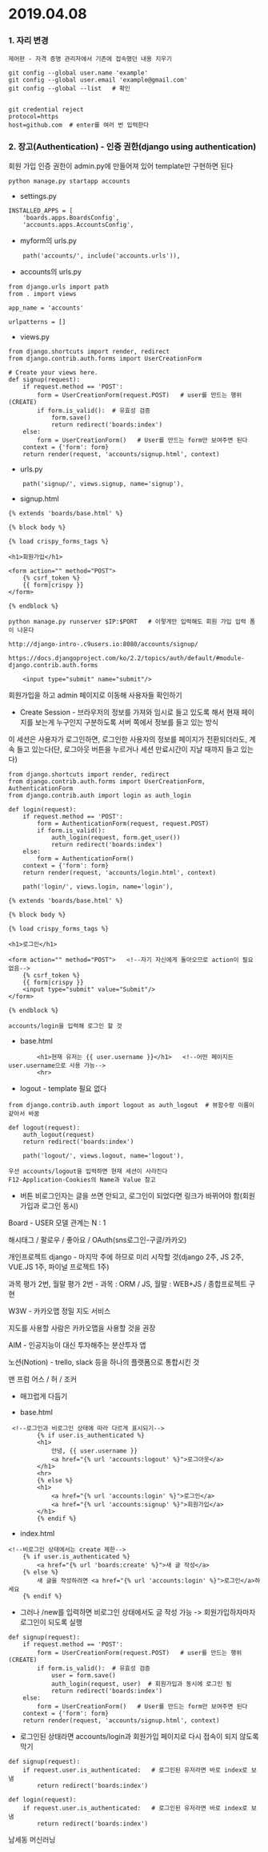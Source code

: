 # 2019.04.08







### 1. 자리 변경

```
제어판 - 자격 증명 관리자에서 기존에 접속했던 내용 지우기

git config --global user.name 'example'
git config --global user.email 'example@gmail.com'
git config --global --list   # 확인
​

git credential reject
protocol=https
host=github.com  # enter를 여러 번 입력한다
```





### 2. 장고(Authentication) - 인증 권한(django using authentication)



회원 가입 인증 권한이 admin.py에 만들어져 있어 template만 구현하면 된다

```
python manage.py startapp accounts
```



* settings.py

```
INSTALLED_APPS = [
    'boards.apps.BoardsConfig',
    'accounts.apps.AccountsConfig',
```



* myform의 urls.py

```
    path('accounts/', include('accounts.urls')),
```



* accounts의 urls.py

```
from django.urls import path
from . import views

app_name = 'accounts'

urlpatterns = []
```



* views.py

```
from django.shortcuts import render, redirect
from django.contrib.auth.forms import UserCreationForm

# Create your views here.
def signup(request):
    if request.method == 'POST':
        form = UserCreationForm(request.POST)   # user를 만드는 행위(CREATE)
        if form.is_valid():  # 유효성 검증
            form.save()
            return redirect('boards:index')
    else:
        form = UserCreationForm()   # User를 만드는 form만 보여주면 된다
    context = {'form': form}
    return render(request, 'accounts/signup.html', context)
```



* urls.py

```
    path('signup/', views.signup, name='signup'),    
```



* signup.html

```
{% extends 'boards/base.html' %}

{% block body %}

{% load crispy_forms_tags %}

<h1>회원가입</h1>

<form action="" method="POST">
    {% csrf_token %}
    {{ form|crispy }}
</form>

{% endblock %}
```



```
python manage.py runserver $IP:$PORT   # 이렇게만 입력해도 회원 가입 입력 폼이 나온다

http://django-intro-.c9users.io:8080/accounts/signup/
```



```
https://docs.djangoproject.com/ko/2.2/topics/auth/default/#module-django.contrib.auth.forms
```



```
    <input type="submit" name="submit"/>
```



회원가입을 하고 admin 페이지로 이동해 사용자들 확인하기



* Create Session - 브라우저의 정보를 가져와 임시로 들고 있도록 해서 현재 페이지를 보는게 누구인지 구분하도록 서버 쪽에서 정보를 들고 있는 방식

이 세션은 사용자가 로그인하면, 로그인한 사용자의 정보를 페이지가 전환되더라도, 계속 들고 있는다(단, 로그아웃 버튼을 누르거나 세션 만료시간이 지날 때까지 들고 있는다)

```
from django.shortcuts import render, redirect
from django.contrib.auth.forms import UserCreationForm, AuthenticationForm
from django.contrib.auth import login as auth_login

def login(request):
    if request.method == 'POST':
        form = AuthenticationForm(request, request.POST)
        if form.is_valid():
            auth_login(request, form.get_user())
            return redirect('boards:index')
    else:
        form = AuthenticationForm()
    context = {'form': form}
    return render(request, 'accounts/login.html', context)
```

```
    path('login/', views.login, name='login'),
```

```
{% extends 'boards/base.html' %}

{% block body %}

{% load crispy_forms_tags %}

<h1>로그인</h1>

<form action="" method="POST">   <!--자기 자신에게 돌아오므로 action이 필요 없음-->
    {% csrf_token %}
    {{ form|crispy }}
    <input type="submit" value="Submit"/>
</form>

{% endblock %}
```



```
accounts/login을 입력해 로그인 할 것
```



* base.html

```
        <h1>현재 유저는 {{ user.username }}</h1>   <!--어떤 페이지든 user.username으로 사용 가능-->
        <hr>
```



* logout - template 필요 없다

```
from django.contrib.auth import logout as auth_logout  # 뷰함수랑 이름이 같아서 바꿈

def logout(request):
    auth_logout(request)
    return redirect('boards:index')
```

```
    path('logout/', views.logout, name='logout'),
```



```
우선 accounts/logout을 입력하면 현재 세션이 사라진다
F12-Application-Cookies의 Name과 Value 참고
```



* 버튼 비로그인자는 글을 쓰면 안되고, 로그인이 되었다면 링크가 바뀌어야 함(회원가입과 로그인 동시)

Board - USER 모델 관계는 N : 1

해시태그 / 팔로우 / 좋아요 / OAuth(sns로그인-구글/카카오)

개인프로젝트 django - 마지막 주에 하므로 미리 시작할 것(django 2주, JS 2주, VUE.JS 1주, 파이널 프로젝트 1주)

과목 평가 2번, 월말 평가 2번 - 과목 : ORM / JS, 월말 : WEB+JS / 종합프로젝트 구현



W3W - 카카오맵 정밀 지도 서비스

지도를 사용할 사람은 카카오맵을 사용할 것을 권장



AIM - 인공지능이 대신 투자해주는 분산투자 앱

노션(Notion) - trello, slack 등을 하나의 플랫폼으로 통합시킨 것

맨 프럼 어스 / 허 / 조커



* 매끄럽게 다듬기

* base.html

```
 <!--로그인과 비로그인 상태에 따라 다르게 표시되기-->
 		{% if user.is_authenticated %}
        <h1>
            안녕, {{ user.username }}
            <a href="{% url 'accounts:logout' %}">로그아웃</a>
        </h1>
        <hr>
        {% else %}
        <h1>
            <a href="{% url 'accounts:login' %}">로그인</a>
            <a href="{% url 'accounts:signup' %}">회원가입</a>
        </h1>
        {% endif %}
```



* index.html

```
<!--비로그인 상태에서는 create 제한-->
    {% if user.is_authenticated %}
        <a href="{% url 'boards:create' %}">새 글 작성</a>
    {% else %}
        새 글을 작성하려면 <a href="{% url 'accounts:login' %}">로그인</a>하세요
    {% endif %}
```



* 그러나 /new를 입력하면 비로그인 상태에서도 글 작성 가능 -> 회원가입하자마자 로그인이 되도록 실행

```
def signup(request):
    if request.method == 'POST':
        form = UserCreationForm(request.POST)   # user를 만드는 행위(CREATE)
        if form.is_valid():  # 유효성 검증
            user = form.save()
            auth_login(request, user)  # 회원가입과 동시에 로그인 됨
            return redirect('boards:index')
    else:
        form = UserCreationForm()   # User를 만드는 form만 보여주면 된다
    context = {'form': form}
    return render(request, 'accounts/signup.html', context)
```



* 로그인된 상태라면 accounts/login과 회원가입 페이지로 다시 접속이 되지 않도록 막기

```
def signup(request):
    if request.user.is_authenticated:   # 로그인된 유저라면 바로 index로 보냄
        return redirect('boards:index')
        
def login(request):
    if request.user.is_authenticated:   # 로그인된 유저라면 바로 index로 보냄
        return redirect('boards:index')
```

























남세동 머신러닝













